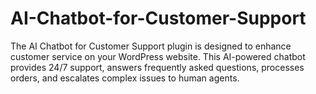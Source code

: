 # AI-Chatbot-for-Customer-Support
The AI Chatbot for Customer Support plugin is designed to enhance customer service on your WordPress website. This AI-powered chatbot provides 24/7 support, answers frequently asked questions, processes orders, and escalates complex issues to human agents.
